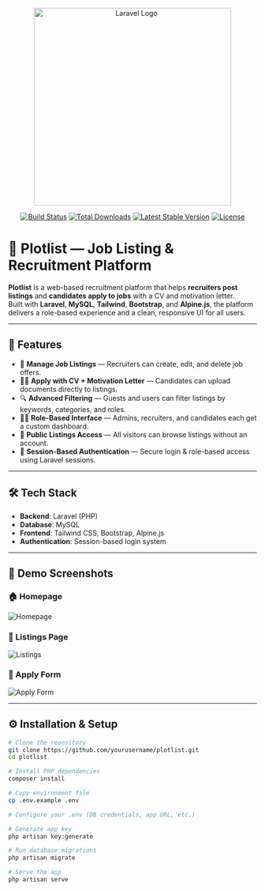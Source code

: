 <p align="center"><a href="https://laravel.com" target="_blank"><img src="https://raw.githubusercontent.com/laravel/art/master/logo-lockup/5%20SVG/2%20CMYK/1%20Full%20Color/laravel-logolockup-cmyk-red.svg" width="400" alt="Laravel Logo"></a></p>

<p align="center">
<a href="https://github.com/laravel/framework/actions"><img src="https://github.com/laravel/framework/workflows/tests/badge.svg" alt="Build Status"></a>
<a href="https://packagist.org/packages/laravel/framework"><img src="https://img.shields.io/packagist/dt/laravel/framework" alt="Total Downloads"></a>
<a href="https://packagist.org/packages/laravel/framework"><img src="https://img.shields.io/packagist/v/laravel/framework" alt="Latest Stable Version"></a>
<a href="https://packagist.org/packages/laravel/framework"><img src="https://img.shields.io/packagist/l/laravel/framework" alt="License"></a>
</p>

# 📄 Plotlist — Job Listing & Recruitment Platform

**Plotlist** is a web-based recruitment platform that helps **recruiters post listings** and **candidates apply to jobs** with a CV and motivation letter.  
Built with **Laravel**, **MySQL**, **Tailwind**, **Bootstrap**, and **Alpine.js**, the platform delivers a role-based experience and a clean, responsive UI for all users.

---

## 🚀 Features

- 📄 **Manage Job Listings** — Recruiters can create, edit, and delete job offers.
- 🧑‍💼 **Apply with CV + Motivation Letter** — Candidates can upload documents directly to listings.
- 🔍 **Advanced Filtering** — Guests and users can filter listings by keywords, categories, and roles.
- 🧑‍🔒 **Role-Based Interface** — Admins, recruiters, and candidates each get a custom dashboard.
- 👀 **Public Listings Access** — All visitors can browse listings without an account.
- 💾 **Session-Based Authentication** — Secure login & role-based access using Laravel sessions.

---

## 🛠️ Tech Stack

- **Backend**: Laravel (PHP)
- **Database**: MySQL
- **Frontend**: Tailwind CSS, Bootstrap, Alpine.js
- **Authentication**: Session-based login system

---

## 📸 Demo Screenshots

### 🏠 Homepage
![Homepage](./assets/homepage.png)

### 📂 Listings Page
![Listings](./assets/listings.png)

### 🧾 Apply Form
![Apply Form](./assets/apply.png)

---

## ⚙️ Installation & Setup

```bash
# Clone the repository
git clone https://github.com/yourusername/plotlist.git
cd plotlist

# Install PHP dependencies
composer install

# Copy environment file
cp .env.example .env

# Configure your .env (DB credentials, app URL, etc.)

# Generate app key
php artisan key:generate

# Run database migrations
php artisan migrate

# Serve the app
php artisan serve



